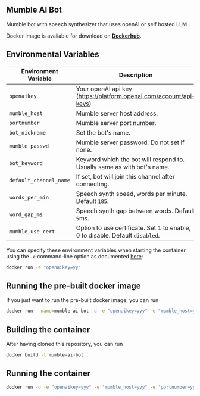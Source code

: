 ## Mumble AI Bot
Mumble bot with speech synthesizer that uses openAI or self hosted LLM

Docker image is available for download on
**[Dockerhub](https://hub.docker.com/r/tiventux/mumble-ai-bot)**.

## Environmental Variables

| Environment Variable             | Description                                                                         |
|----------------------------------|-------------------------------------------------------------------------------------|
| `openaikey`                      | Your openAI api key (https://platform.openai.com/account/api-keys)                  |
| `mumble_host`                    | Mumble server host address.                                                         |
| `portnumber`                     | Mumble server port number.                                                          |
| `bot_nickname`                   | Set the bot's name.                                                                 |
| `mumble_passwd`                  | Mumble server password. Do not set if none.                                         |
| `bot_keyword`                    | Keyword which the bot will respond to. Usually same as with bot's name.             |
| `default_channel_name`           | If set, bot will join this channel after connecting.                                |
| `words_per_min`                  |  Speech synth speed, words per minute. Default `185`.                               |
| `word_gap_ms`                    | Speech synth gap between words. Default `5`ms.                                      |
| `mumble_use_cert`                | Option to use certificate. Set 1 to enable, 0 to disable. Default `disabled`.       

You can specify these environment variables when starting the container using the `-e` command-line option as documented
[here](https://docs.docker.com/engine/reference/run/#env-environment-variables):
```bash
docker run -e "openaikey=yy"
```

## Running the pre-built docker image

If you just want to run the pre-built docker image, you can run
```bash
docker run --name=mumble-ai-bot -d -e "openaikey=yyy" -e "mumble_host=yyy" -e "portnumber=yyy" -e "bot_nickname=yyy" -e "bot_keyword=yyy" tiventux/mumble-ai-bot:latest

```


## Building the container

After having cloned this repository, you can run
```bash
docker build -t mumble-ai-bot .
```

## Running the container

```bash
docker run -d -e "openaikey=yyy" -e "mumble_host=yyy" -e "portnumber=yyy" -e "bot_nickname=yyy" -e "bot_keyword=yyy" mumble-ai-bot

```
